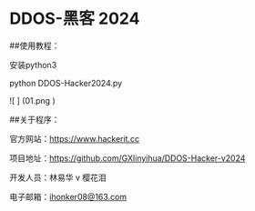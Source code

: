 # DDOS-黑客 2024

##使用教程：

安装python3

python DDOS-Hacker2024.py

![ ] (01.png )

##关于程序：

官方网站：https://www.hackerit.cc

项目地址：https://github.com/GXlinyihua/DDOS-Hacker-v2024

开发人员：林易华 v 樱花泪

电子邮箱：ihonker08@163.com
